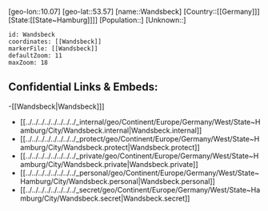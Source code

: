 ﻿---
location: [53.57,10.07]
mapzoom: [7,12] 
mapmarker: city 
type: City
tags:
- geo/City


SpocWebEntityId: 35436
isDeleted: false
confidential: public

---
[geo-lon::10.07]
[geo-lat::53.57]
[name::Wandsbeck]
[Country::[[Germany]]]
[State:[[State~Hamburg]]]]
[Population::]
[Unknown::]


```leaflet
id: Wandsbeck
coordinates: [[Wandsbeck]]
markerFile: [[Wandsbeck]]
defaultZoom: 11 
maxZoom: 18
```


## Confidential Links & Embeds: 
-[[Wandsbeck|Wandsbeck]]] 
- [[../../../../../../../../_internal/geo/Continent/Europe/Germany/West/State~Hamburg/City/Wandsbeck.internal|Wandsbeck.internal]] 
- [[../../../../../../../../_protect/geo/Continent/Europe/Germany/West/State~Hamburg/City/Wandsbeck.protect|Wandsbeck.protect]] 
- [[../../../../../../../../_private/geo/Continent/Europe/Germany/West/State~Hamburg/City/Wandsbeck.private|Wandsbeck.private]] 
- [[../../../../../../../../_personal/geo/Continent/Europe/Germany/West/State~Hamburg/City/Wandsbeck.personal|Wandsbeck.personal]] 
- [[../../../../../../../../_secret/geo/Continent/Europe/Germany/West/State~Hamburg/City/Wandsbeck.secret|Wandsbeck.secret]] 
